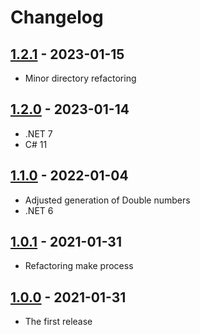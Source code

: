 # Changelog

## [1.2.1] - 2023-01-15

- Minor directory refactoring


## [1.2.0] - 2023-01-14

- .NET 7
- C# 11


## [1.1.0] - 2022-01-04

- Adjusted generation of Double numbers
- .NET 6


## [1.0.1] - 2021-01-31

- Refactoring make process


## [1.0.0] - 2021-01-31

- The first release



[unreleased]: https://github.com/medo64/Medo.ScrambledLinear/
[1.2.1]: https://www.nuget.org/packages/ScrambledLinear/1.2.1
[1.2.0]: https://www.nuget.org/packages/ScrambledLinear/1.2.0
[1.1.0]: https://www.nuget.org/packages/ScrambledLinear/1.1.0
[1.0.1]: https://www.nuget.org/packages/ScrambledLinear/1.0.1
[1.0.0]: https://www.nuget.org/packages/ScrambledLinear/1.0.0